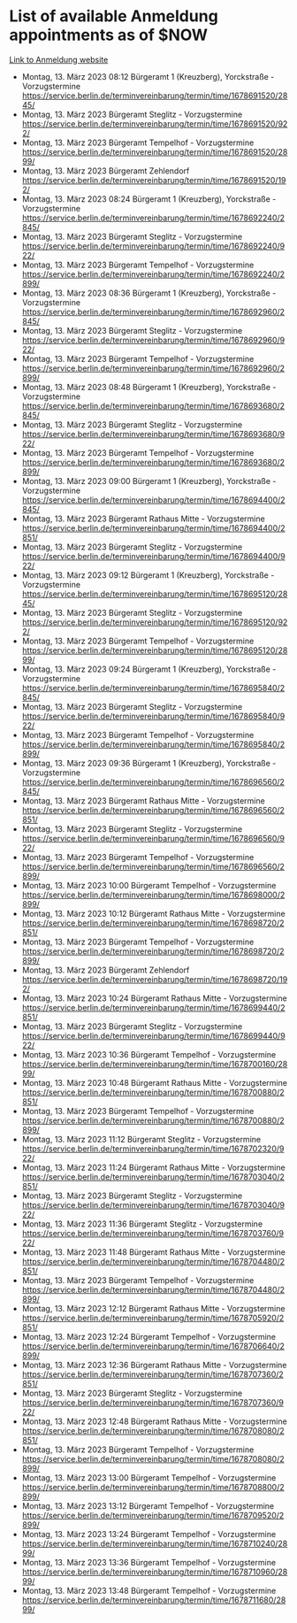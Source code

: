 # List of available Anmeldung appointments as of $NOW
[Link to Anmeldung website](https://service.berlin.de/terminvereinbarung/termin/tag.php?termin=1&anliegen[]=120686&dienstleisterlist=122210,122217,327316,122219,327312,122227,327314,122231,327346,122243,327348,122254,122252,329742,122260,329745,122262,329748,122271,327278,122273,327274,122277,327276,330436,122280,327294,122282,327290,122284,327292,122291,327270,122285,327266,122286,327264,122296,327268,150230,329760,122297,327286,122294,327284,122312,329763,122314,329775,122304,327330,122311,327334,122309,327332,317869,122281,327352,122279,329772,122283,122276,327324,122274,327326,122267,329766,122246,327318,122251,327320,122257,327322,122208,327298,122226,327300&herkunft=http%3A%2F%2Fservice.berlin.de%2Fdienstleistung%2F120686%2F)
- Montag, 13. März 2023 08:12 Bürgeramt 1 (Kreuzberg), Yorckstraße - Vorzugstermine https://service.berlin.de/terminvereinbarung/termin/time/1678691520/2845/
- Montag, 13. März 2023  Bürgeramt Steglitz - Vorzugstermine https://service.berlin.de/terminvereinbarung/termin/time/1678691520/922/
- Montag, 13. März 2023  Bürgeramt Tempelhof - Vorzugstermine https://service.berlin.de/terminvereinbarung/termin/time/1678691520/2899/
- Montag, 13. März 2023  Bürgeramt Zehlendorf https://service.berlin.de/terminvereinbarung/termin/time/1678691520/192/
- Montag, 13. März 2023 08:24 Bürgeramt 1 (Kreuzberg), Yorckstraße - Vorzugstermine https://service.berlin.de/terminvereinbarung/termin/time/1678692240/2845/
- Montag, 13. März 2023  Bürgeramt Steglitz - Vorzugstermine https://service.berlin.de/terminvereinbarung/termin/time/1678692240/922/
- Montag, 13. März 2023  Bürgeramt Tempelhof - Vorzugstermine https://service.berlin.de/terminvereinbarung/termin/time/1678692240/2899/
- Montag, 13. März 2023 08:36 Bürgeramt 1 (Kreuzberg), Yorckstraße - Vorzugstermine https://service.berlin.de/terminvereinbarung/termin/time/1678692960/2845/
- Montag, 13. März 2023  Bürgeramt Steglitz - Vorzugstermine https://service.berlin.de/terminvereinbarung/termin/time/1678692960/922/
- Montag, 13. März 2023  Bürgeramt Tempelhof - Vorzugstermine https://service.berlin.de/terminvereinbarung/termin/time/1678692960/2899/
- Montag, 13. März 2023 08:48 Bürgeramt 1 (Kreuzberg), Yorckstraße - Vorzugstermine https://service.berlin.de/terminvereinbarung/termin/time/1678693680/2845/
- Montag, 13. März 2023  Bürgeramt Steglitz - Vorzugstermine https://service.berlin.de/terminvereinbarung/termin/time/1678693680/922/
- Montag, 13. März 2023  Bürgeramt Tempelhof - Vorzugstermine https://service.berlin.de/terminvereinbarung/termin/time/1678693680/2899/
- Montag, 13. März 2023 09:00 Bürgeramt 1 (Kreuzberg), Yorckstraße - Vorzugstermine https://service.berlin.de/terminvereinbarung/termin/time/1678694400/2845/
- Montag, 13. März 2023  Bürgeramt Rathaus Mitte - Vorzugstermine https://service.berlin.de/terminvereinbarung/termin/time/1678694400/2851/
- Montag, 13. März 2023  Bürgeramt Steglitz - Vorzugstermine https://service.berlin.de/terminvereinbarung/termin/time/1678694400/922/
- Montag, 13. März 2023 09:12 Bürgeramt 1 (Kreuzberg), Yorckstraße - Vorzugstermine https://service.berlin.de/terminvereinbarung/termin/time/1678695120/2845/
- Montag, 13. März 2023  Bürgeramt Steglitz - Vorzugstermine https://service.berlin.de/terminvereinbarung/termin/time/1678695120/922/
- Montag, 13. März 2023  Bürgeramt Tempelhof - Vorzugstermine https://service.berlin.de/terminvereinbarung/termin/time/1678695120/2899/
- Montag, 13. März 2023 09:24 Bürgeramt 1 (Kreuzberg), Yorckstraße - Vorzugstermine https://service.berlin.de/terminvereinbarung/termin/time/1678695840/2845/
- Montag, 13. März 2023  Bürgeramt Steglitz - Vorzugstermine https://service.berlin.de/terminvereinbarung/termin/time/1678695840/922/
- Montag, 13. März 2023  Bürgeramt Tempelhof - Vorzugstermine https://service.berlin.de/terminvereinbarung/termin/time/1678695840/2899/
- Montag, 13. März 2023 09:36 Bürgeramt 1 (Kreuzberg), Yorckstraße - Vorzugstermine https://service.berlin.de/terminvereinbarung/termin/time/1678696560/2845/
- Montag, 13. März 2023  Bürgeramt Rathaus Mitte - Vorzugstermine https://service.berlin.de/terminvereinbarung/termin/time/1678696560/2851/
- Montag, 13. März 2023  Bürgeramt Steglitz - Vorzugstermine https://service.berlin.de/terminvereinbarung/termin/time/1678696560/922/
- Montag, 13. März 2023  Bürgeramt Tempelhof - Vorzugstermine https://service.berlin.de/terminvereinbarung/termin/time/1678696560/2899/
- Montag, 13. März 2023 10:00 Bürgeramt Tempelhof - Vorzugstermine https://service.berlin.de/terminvereinbarung/termin/time/1678698000/2899/
- Montag, 13. März 2023 10:12 Bürgeramt Rathaus Mitte - Vorzugstermine https://service.berlin.de/terminvereinbarung/termin/time/1678698720/2851/
- Montag, 13. März 2023  Bürgeramt Tempelhof - Vorzugstermine https://service.berlin.de/terminvereinbarung/termin/time/1678698720/2899/
- Montag, 13. März 2023  Bürgeramt Zehlendorf https://service.berlin.de/terminvereinbarung/termin/time/1678698720/192/
- Montag, 13. März 2023 10:24 Bürgeramt Rathaus Mitte - Vorzugstermine https://service.berlin.de/terminvereinbarung/termin/time/1678699440/2851/
- Montag, 13. März 2023  Bürgeramt Steglitz - Vorzugstermine https://service.berlin.de/terminvereinbarung/termin/time/1678699440/922/
- Montag, 13. März 2023 10:36 Bürgeramt Tempelhof - Vorzugstermine https://service.berlin.de/terminvereinbarung/termin/time/1678700160/2899/
- Montag, 13. März 2023 10:48 Bürgeramt Rathaus Mitte - Vorzugstermine https://service.berlin.de/terminvereinbarung/termin/time/1678700880/2851/
- Montag, 13. März 2023  Bürgeramt Tempelhof - Vorzugstermine https://service.berlin.de/terminvereinbarung/termin/time/1678700880/2899/
- Montag, 13. März 2023 11:12 Bürgeramt Steglitz - Vorzugstermine https://service.berlin.de/terminvereinbarung/termin/time/1678702320/922/
- Montag, 13. März 2023 11:24 Bürgeramt Rathaus Mitte - Vorzugstermine https://service.berlin.de/terminvereinbarung/termin/time/1678703040/2851/
- Montag, 13. März 2023  Bürgeramt Steglitz - Vorzugstermine https://service.berlin.de/terminvereinbarung/termin/time/1678703040/922/
- Montag, 13. März 2023 11:36 Bürgeramt Steglitz - Vorzugstermine https://service.berlin.de/terminvereinbarung/termin/time/1678703760/922/
- Montag, 13. März 2023 11:48 Bürgeramt Rathaus Mitte - Vorzugstermine https://service.berlin.de/terminvereinbarung/termin/time/1678704480/2851/
- Montag, 13. März 2023  Bürgeramt Tempelhof - Vorzugstermine https://service.berlin.de/terminvereinbarung/termin/time/1678704480/2899/
- Montag, 13. März 2023 12:12 Bürgeramt Rathaus Mitte - Vorzugstermine https://service.berlin.de/terminvereinbarung/termin/time/1678705920/2851/
- Montag, 13. März 2023 12:24 Bürgeramt Tempelhof - Vorzugstermine https://service.berlin.de/terminvereinbarung/termin/time/1678706640/2899/
- Montag, 13. März 2023 12:36 Bürgeramt Rathaus Mitte - Vorzugstermine https://service.berlin.de/terminvereinbarung/termin/time/1678707360/2851/
- Montag, 13. März 2023  Bürgeramt Steglitz - Vorzugstermine https://service.berlin.de/terminvereinbarung/termin/time/1678707360/922/
- Montag, 13. März 2023 12:48 Bürgeramt Rathaus Mitte - Vorzugstermine https://service.berlin.de/terminvereinbarung/termin/time/1678708080/2851/
- Montag, 13. März 2023  Bürgeramt Tempelhof - Vorzugstermine https://service.berlin.de/terminvereinbarung/termin/time/1678708080/2899/
- Montag, 13. März 2023 13:00 Bürgeramt Tempelhof - Vorzugstermine https://service.berlin.de/terminvereinbarung/termin/time/1678708800/2899/
- Montag, 13. März 2023 13:12 Bürgeramt Tempelhof - Vorzugstermine https://service.berlin.de/terminvereinbarung/termin/time/1678709520/2899/
- Montag, 13. März 2023 13:24 Bürgeramt Tempelhof - Vorzugstermine https://service.berlin.de/terminvereinbarung/termin/time/1678710240/2899/
- Montag, 13. März 2023 13:36 Bürgeramt Tempelhof - Vorzugstermine https://service.berlin.de/terminvereinbarung/termin/time/1678710960/2899/
- Montag, 13. März 2023 13:48 Bürgeramt Tempelhof - Vorzugstermine https://service.berlin.de/terminvereinbarung/termin/time/1678711680/2899/
